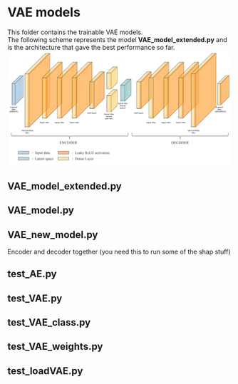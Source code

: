 # VAE models
This folder contains the trainable VAE models.  
The following scheme represents the model **VAE_model_extended.py** and is the architecture that gave the best performance so far.
![Alt Text](https://github.com/GiuliaLavizzari/ML4Anomalies/blob/50f243532b371ced4eab8769c03343e20e59d69e/VAEmodel/VAE_ML4Anomalies.png)

## VAE_model_extended.py

## VAE_model.py

## VAE_new_model.py
Encoder and decoder together (you need this to run some of the shap stuff)

## test_AE.py

## test_VAE.py

## test_VAE_class.py

## test_VAE_weights.py

## test_loadVAE.py
